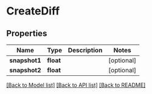 # CreateDiff

## Properties
Name | Type | Description | Notes
------------ | ------------- | ------------- | -------------
**snapshot1** | **float** |  | [optional] 
**snapshot2** | **float** |  | [optional] 

[[Back to Model list]](../../README.md#documentation-for-models) [[Back to API list]](../../README.md#documentation-for-api-endpoints) [[Back to README]](../../README.md)

